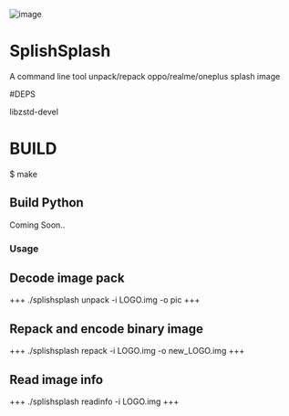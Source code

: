 ![image](https://user-images.githubusercontent.com/51775887/206725042-986b0483-e73e-469a-a7f5-c5cae493fd62.png)

# SplishSplash
A command line tool unpack/repack oppo/realme/oneplus splash image

#DEPS

libzstd-devel

# BUILD
$ make

## Build Python
Coming Soon..

### Usage
## Decode image pack
+++
./splishsplash unpack -i LOGO.img -o pic
+++
    
## Repack and encode binary image
+++
./splishsplash repack -i LOGO.img -o new_LOGO.img
+++

## Read image info
+++
./splishsplash readinfo -i LOGO.img
+++
